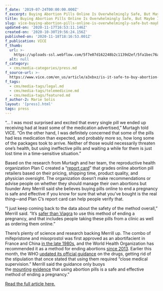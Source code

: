 ```yaml
---
f_date: '2019-07-24T00:00:00.000Z'
f_excerpt: Buying Abortion Pills Online Is Overwhelmingly Safe, But Maybe Illegal
title: Buying Abortion Pills Online Is Overwhelmingly Safe, But Maybe Illegal
slug: vice-buying-abortion-pills-online-is-overwhelmingly-safe-but-maybe-illegal
updated-on: '2020-11-17T16:53:11.146Z'
created-on: '2020-10-30T19:56:24.156Z'
published-on: '2020-11-18T18:16:53.001Z'
f_publication: VICE
f_thumb:
  url: >-
    https://uploads-ssl.webflow.com/5f7e07d162248b2c1139d2ef/5fa1bec76aa2e2e99fafbcaa_VICE-%20Buying%20Abortion%20Pills%20Online%20Is%20Overwhelmingly%20Safe%2C%20But%20Maybe%20Illegal.jpg
  alt: null
f_category:
  - cms/media-categories/press.md
f_source-url: >-
  https://www.vice.com/en_us/article/a3xbxz/is-it-safe-to-buy-abortion-pills-online-self-managed-abortion
f_tags:
  - cms/media-tags/legal.md
  - cms/media-tags/telemedicine.md
  - cms/media-tags/featured.md
f_author-2: Marie Solis
layout: '[press].html'
tags: press
---
```


“… I was most surprised and excited that every single pill we ended up receiving had at least some of the medication advertised,” Murtagh told VICE. “On the other hand, I was definitely concerned that some of the pills had less medication than expected, and probably more so, how long some of the packages took to arrive. Neither of those would necessarily threaten one’s health, but using ineffective pills and waiting a while for them is just lost time in a time-sensitive situation.”

Based on the research from Murtagh and her team, the reproductive health organization Plan C created a “[report card](https://plancpills.org/reportcard)” that grades online abortion pill retailers based on their pricing, shipping time, product quality, and physician oversight. The organization doesn’t make recommendations or advise people on whether they should manage their own abortions but founder Amy Merrill said she believes buying pills online to end a pregnancy is safe and effective if you know for sure that what you’ve bought is the real thing—and Plan C’s report card can help people verify that. 

“I just keep coming back to the data about the safety of the method overall,” Merrill said. “It’s [safer than Viagra](https://www.self.com/story/fda-abortion-pill-restrictions) to use this method of ending a pregnancy, and that includes people taking these pills from a clinic as well as ordering them online.” 

There’s plenty of science and research backing Merrill up. The combo of mifepristone and misoprostol was first approved as an abortifacient in France and China [in the late 1980s](https://www.who.int/bulletin/volumes/89/5/10-084046/en/), and the World Health Organization has recommended it as a method for ending abortions [since 2013](https://www.ncbi.nlm.nih.gov/pubmed/23433680). Earlier this month, the WHO [updated its official guidance](https://apps.who.int/iris/bitstream/handle/10665/325773/WHO-MVP-EMP-IAU-2019.05-eng.pdf?sequence=1&isAllowed=y) on the drugs, getting rid of the stipulation that once stated that using them required “close medical supervision.” Merrill said the guidance only buoys the [mounting](https://www.ncbi.nlm.nih.gov/pubmed/25592080) [evidence](https://www.ncbi.nlm.nih.gov/pmc/articles/PMC6175481/) that using abortion pills is a safe and effective method of ending a pregnancy.”

[Read the full article here.](https://www.vice.com/en_us/article/a3xbxz/is-it-safe-to-buy-abortion-pills-online-self-managed-abortion)
